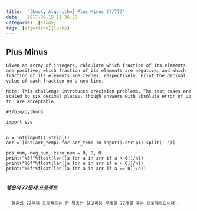 ```yaml
---
title:  "[Lucky Algorithm] Plus Minus (4/77)"
date:   2017-09-15 11:36:23
categories: [study]
tags: [algorithm][lucky]
---
```

## Plus Minus
    Given an array of integers, calculate which fraction of its elements are positive, which fraction of its elements are negative, and which fraction of its elements are zeroes, respectively. Print the decimal value of each fraction on a new line.

    Note: This challenge introduces precision problems. The test cases are scaled to six decimal places, though answers with absolute error of up to  are acceptable.

```
#!/bin/python3

import sys


n = int(input().strip())
arr = [int(arr_temp) for arr_temp in input().strip().split(' ')]

pos_num, neg_num, zero_num = 0, 0, 0
print("%6f"%float(len([a for a in arr if a > 0])/n))
print("%6f"%float(len([a for a in arr if a < 0])/n))
print("%6f"%float(len([a for a in arr if a == 0])/n))

```

```

```

##### 행운의 77문제 프로젝트
```
  행운의 77문제 프로젝트는 한 달동안 알고리즘 문제를 77개를 푸는 프로젝트입니다.
```
